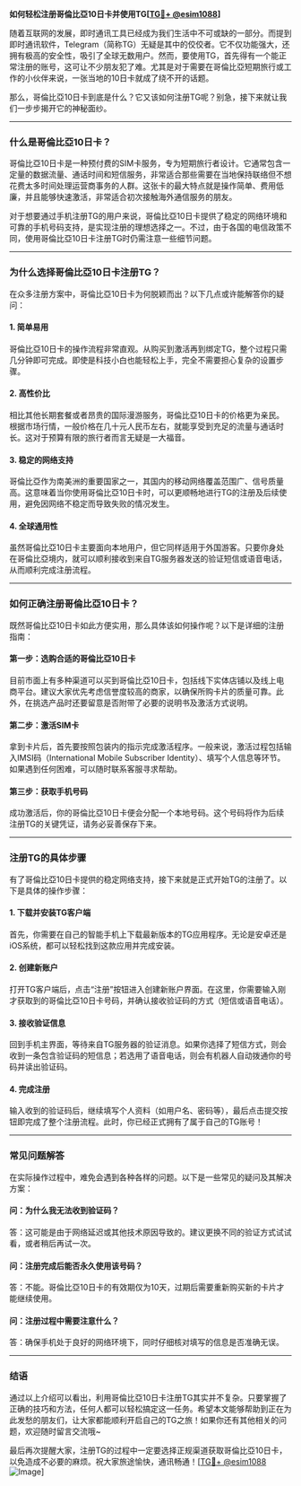 **如何轻松注册哥倫比亞10日卡并使用TG[[TG💪+ @esim1088](https://t.me/s/esim1088)]**

随着互联网的发展，即时通讯工具已经成为我们生活中不可或缺的一部分。而提到即时通讯软件，Telegram（简称TG）无疑是其中的佼佼者。它不仅功能强大，还拥有极高的安全性，吸引了全球无数用户。然而，要使用TG，首先得有一个能正常注册的账号，这可让不少朋友犯了难。尤其是对于需要在哥倫比亞短期旅行或工作的小伙伴来说，一张当地的10日卡就成了绕不开的话题。

那么，哥倫比亞10日卡到底是什么？它又该如何注册TG呢？别急，接下来就让我们一步步揭开它的神秘面纱。

---

### **什么是哥倫比亞10日卡？**

哥倫比亞10日卡是一种预付费的SIM卡服务，专为短期旅行者设计。它通常包含一定量的数据流量、通话时间和短信服务，非常适合那些需要在当地保持联络但不想花费太多时间处理运营商事务的人群。这张卡的最大特点就是操作简单、费用低廉，并且能够快速激活，非常适合初次接触海外通信服务的朋友。

对于想要通过手机注册TG的用户来说，哥倫比亞10日卡提供了稳定的网络环境和可靠的手机号码支持，是实现注册的理想选择之一。不过，由于各国的电信政策不同，使用哥倫比亞10日卡注册TG时仍需注意一些细节问题。

---

### **为什么选择哥倫比亞10日卡注册TG？**

在众多注册方案中，哥倫比亞10日卡为何脱颖而出？以下几点或许能解答你的疑问：

#### **1. 简单易用**
哥倫比亞10日卡的操作流程非常直观。从购买到激活再到绑定TG，整个过程只需几分钟即可完成。即使是科技小白也能轻松上手，完全不需要担心复杂的设置步骤。

#### **2. 高性价比**
相比其他长期套餐或者昂贵的国际漫游服务，哥倫比亞10日卡的价格更为亲民。根据市场行情，一般价格在几十元人民币左右，就能享受到充足的流量与通话时长。这对于预算有限的旅行者而言无疑是一大福音。

#### **3. 稳定的网络支持**
哥倫比亞作为南美洲的重要国家之一，其国内的移动网络覆盖范围广、信号质量高。这意味着当你使用哥倫比亞10日卡时，可以更顺畅地进行TG的注册及后续使用，避免因网络不稳定而导致失败的情况发生。

#### **4. 全球通用性**
虽然哥倫比亞10日卡主要面向本地用户，但它同样适用于外国游客。只要你身处在哥倫比亞境内，就可以顺利接收到来自TG服务器发送的验证短信或语音电话，从而顺利完成注册流程。

---

### **如何正确注册哥倫比亞10日卡？**

既然哥倫比亞10日卡如此方便实用，那么具体该如何操作呢？以下是详细的注册指南：

#### **第一步：选购合适的哥倫比亞10日卡**
目前市面上有多种渠道可以买到哥倫比亞10日卡，包括线下实体店铺以及线上电商平台。建议大家优先考虑信誉度较高的商家，以确保所购卡片的质量可靠。此外，在挑选产品时还要留意是否附带了必要的说明书及激活方式说明。

#### **第二步：激活SIM卡**
拿到卡片后，首先要按照包装内的指示完成激活程序。一般来说，激活过程包括输入IMSI码（International Mobile Subscriber Identity）、填写个人信息等环节。如果遇到任何困难，可以随时联系客服寻求帮助。

#### **第三步：获取手机号码**
成功激活后，你的哥倫比亞10日卡便会分配一个本地号码。这个号码将作为后续注册TG的关键凭证，请务必妥善保存下来。

---

### **注册TG的具体步骤**

有了哥倫比亞10日卡提供的稳定网络支持，接下来就是正式开始TG的注册了。以下是具体的操作步骤：

#### **1. 下载并安装TG客户端**
首先，你需要在自己的智能手机上下载最新版本的TG应用程序。无论是安卓还是iOS系统，都可以轻松找到这款应用并完成安装。

#### **2. 创建新账户**
打开TG客户端后，点击“注册”按钮进入创建新账户界面。在这里，你需要输入刚才获取到的哥倫比亞10日卡号码，并确认接收验证码的方式（短信或语音电话）。

#### **3. 接收验证信息**
回到手机主界面，等待来自TG服务器的验证消息。如果你选择了短信方式，则会收到一条包含验证码的短信息；若选用了语音电话，则会有机器人自动拨通你的号码并读出验证码。

#### **4. 完成注册**
输入收到的验证码后，继续填写个人资料（如用户名、密码等），最后点击提交按钮即完成了整个注册流程。此时，你已经正式拥有了属于自己的TG账号！

---

### **常见问题解答**

在实际操作过程中，难免会遇到各种各样的问题。以下是一些常见的疑问及其解决方案：

#### **问：为什么我无法收到验证码？**
答：这可能是由于网络延迟或其他技术原因导致的。建议更换不同的验证方式试试看，或者稍后再试一次。

#### **问：注册完成后能否永久使用该号码？**
答：不能。哥倫比亞10日卡的有效期仅为10天，过期后需要重新购买新的卡片才能继续使用。

#### **问：注册过程中需要注意什么？**
答：确保手机处于良好的网络环境下，同时仔细核对填写的信息是否准确无误。

---

### **结语**

通过以上介绍可以看出，利用哥倫比亞10日卡注册TG其实并不复杂。只要掌握了正确的技巧和方法，任何人都可以轻松搞定这一任务。希望本文能够帮助到正在为此发愁的朋友们，让大家都能顺利开启自己的TG之旅！如果你还有其他相关的问题，欢迎随时留言交流哦~

最后再次提醒大家，注册TG的过程中一定要选择正规渠道获取哥倫比亞10日卡，以免造成不必要的麻烦。祝大家旅途愉快，通讯畅通！[[TG💪+ @esim1088](https://t.me/s/esim1088) ![Image](https://i.postimg.cc/4NQfJmqS/Snipaste-2025-05-13-00-14-12.png)]